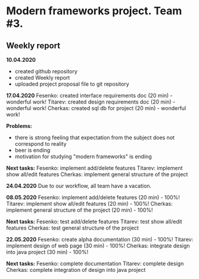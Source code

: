 # Modern frameworks project. Team #3.

## Weekly report 
**10.04.2020** 
- created github repository
- created Weekly report
- uploaded project proposal file to git repository

**17.04.2020** 
Fesenko: created interface requirements doc (20 min) - wonderful work!
Titarev: created design requirements doc (20 min) - wonderful work!
Cherkas: created sql db for project (20 min) - wonderful work!

**Problems:** 
- there is strong feeling that expectation from the subject does not correspond to reality  
- beer is ending 
- motivation for studying  "modern frameworks" is ending 

**Next tasks:** 
Fesenko: implement add/delete features
Titarev: implement show all/edit features
Cherkas: implement general structure of the project

**24.04.2020** 
Due to our workflow, all team have a vacation.


**08.05.2020** 
Fesenko: implement add/delete features (20 min) - 100%!
Titarev: implement show all/edit features (20 min) - 100%!
Cherkas: implement general structure of the project (20 min) - 100%!

**Next tasks:** 
Fesenko: test add/delete features
Titarev: test show all/edit features
Cherkas: test general structure of the project

**22.05.2020** 
Fesenko: create alpha documentation (30 min) - 100%!
Titarev: implement design of web page (30 min) - 100%!
Cherkas: integrate design into java project (30 min) - 100%!

**Next tasks:** 
Fesenko: complete documentation
Titarev: complete design
Cherkas: complete integration of design into java project